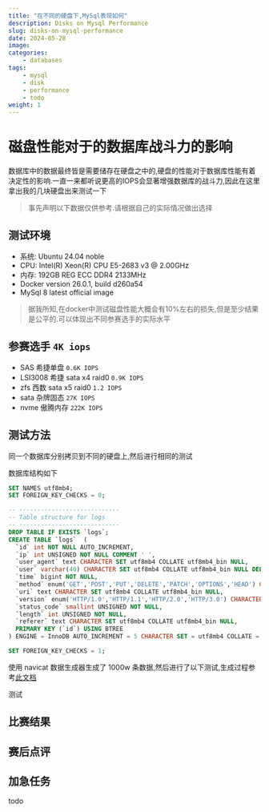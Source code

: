 ```yaml
---
title: "在不同的硬盘下,MySql表现如何"
description: Disks on Mysql Performance
slug: disks-on-mysql-performance
date: 2024-05-28
image:
categories:
    - databases
tags:
    - mysql
    - disk
    - performance
    - todo
weight: 1
---
```


# 磁盘性能对于的数据库战斗力的影响

数据库中的数据最终皆是需要储存在硬盘之中的,硬盘的性能对于数据库性能有着决定性的影响.一直一来都听说更高的IOPS会显著增强数据库的战斗力,因此在这里拿出我的几块硬盘出来测试一下

> 事先声明以下数据仅供参考.请根据自己的实际情况做出选择

## 测试环境

- 系统: Ubuntu 24.04 noble
- CPU: Intel(R) Xeon(R) CPU E5-2683 v3 @ 2.00GHz
- 内存: 192GB REG ECC DDR4 2133MHz
- Docker version 26.0.1, build d260a54
- MySql 8 latest official image

> 据我所知,在docker中测试磁盘性能大概会有10%左右的损失,但是至少结果是公平的.可以体现出不同参赛选手的实际水平

## 参赛选手 `4K iops`

- SAS 希捷单盘 `0.6K IOPS`
- LSI3008 希捷 sata x4 raid0 `0.9K IOPS`
- zfs 西数 sata x5 raid0 `1.2 IOPS`
- sata 杂牌固态 `27K IOPS`
- nvme 傲腾内存 `222K IOPS`

## 测试方法

同一个数据库分别拷贝到不同的硬盘上,然后进行相同的测试

数据库结构如下

```sql
SET NAMES utf8mb4;
SET FOREIGN_KEY_CHECKS = 0;

-- ----------------------------
-- Table structure for logs
-- ----------------------------
DROP TABLE IF EXISTS `logs`;
CREATE TABLE `logs`  (
  `id` int NOT NULL AUTO_INCREMENT,
  `ip` int UNSIGNED NOT NULL COMMENT ' ',
  `user_agent` text CHARACTER SET utf8mb4 COLLATE utf8mb4_bin NULL,
  `user` varchar(40) CHARACTER SET utf8mb4 COLLATE utf8mb4_bin NULL DEFAULT NULL,
  `time` bigint NOT NULL,
  `method` enum('GET','POST','PUT','DELETE','PATCH','OPTIONS','HEAD') CHARACTER SET utf8mb4 COLLATE utf8mb4_bin NOT NULL,
  `uri` text CHARACTER SET utf8mb4 COLLATE utf8mb4_bin NULL,
  `version` enum('HTTP/1.0','HTTP/1.1','HTTP/2.0','HTTP/3.0') CHARACTER SET utf8mb4 COLLATE utf8mb4_bin NOT NULL,
  `status_code` smallint UNSIGNED NOT NULL,
  `length` int UNSIGNED NOT NULL,
  `referer` text CHARACTER SET utf8mb4 COLLATE utf8mb4_bin NULL,
  PRIMARY KEY (`id`) USING BTREE
) ENGINE = InnoDB AUTO_INCREMENT = 5 CHARACTER SET = utf8mb4 COLLATE = utf8mb4_bin ROW_FORMAT = DYNAMIC;

SET FOREIGN_KEY_CHECKS = 1;

```
 
使用 navicat 数据生成器生成了 1000w 条数据,然后进行了以下测试,生成过程参考[此文档](https://navicat.com/en/company/aboutus/blog/1821-generating-test-data-in-navicat-16)

测试

## 比赛结果


## 赛后点评

## 加急任务

todo